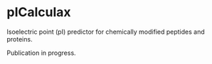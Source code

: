 # pICalculax
Isoelectric point (pI) predictor for chemically modified peptides and proteins.

Publication in progress.
